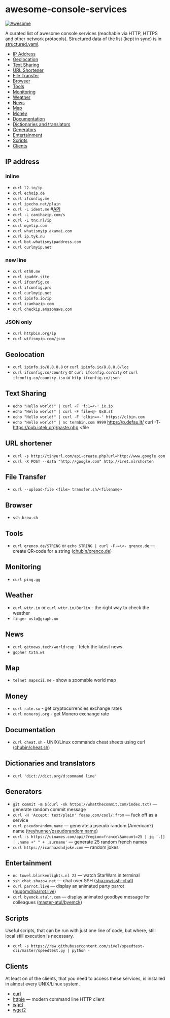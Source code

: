 # awesome-console-services

[![Awesome](https://cdn.rawgit.com/sindresorhus/awesome/d7305f38d29fed78fa85652e3a63e154dd8e8829/media/badge.svg)](https://github.com/sindresorhus/awesome)

A curated list of awesome console services (reachable via HTTP, HTTPS and other network protocols).
Structured data of the list (kept in sync) is in [structured.yaml](structured.yaml).

  - [IP Address](#IP-Address "IP Address")
  - [Geolocation](##Geolocation "IP-based Geolocation")
  - [Text Sharing](#Text-Sharing-like-pastebin "Text Sharing (like pastebin)")
  - [URL Shortener](#URL-Shortener "URL Shortener")
  - [File Transfer](#File-Transfer "File Transfer")
  - [Browser](#Browser "Browser")
  - [Tools](#Tools "Tools")
  - [Monitoring](#Monitoring "Monitoring")
  - [Weather](#Weather "Weather")
  - [News](#News "News")
  - [Map](#Map "Map")
  - [Money](#Money "Exchange rates and financial information")
  - [Documentation](#Documentation "Manuals, cheat sheets and FAQs")
  - [Dictionaries and translators](#Dictionaries-and-translators "Dictionaries and translators")
  - [Generators](#Humour "Messages/texts/jokes/fortunes/names generators")
  - [Entertainment](#Entertainment "Chats, games and fun")
  - [Scripts](#Scripts "Scripts")
  - [Clients](#Clients "Clients")

## IP address

### inline
* `curl l2.io/ip`
* `curl echoip.de`
* `curl ifconfig.me`
* `curl ipecho.net/plain`
* `curl -L ident.me` #[API](http://api.ident.me)
* `curl -L canihazip.com/s`
* `curl -L tnx.nl/ip`
* `curl wgetip.com`
* `curl whatismyip.akamai.com`
* `curl ip.tyk.nu`
* `curl bot.whatismyipaddress.com`
* `curl curlmyip.net`

### new line
* `curl eth0.me`
* `curl ipaddr.site`
* `curl ifconfig.co`
* `curl ifconfig.pro`
* `curl curlmyip.net`
* `curl ipinfo.io/ip`
* `curl icanhazip.com`
* `curl checkip.amazonaws.com`

### JSON only
* `curl httpbin.org/ip`
* `curl wtfismyip.com/json`

## Geolocation

* `curl ipinfo.io/8.8.8.8` or `curl ipinfo.io/8.8.8.8/loc`
* `curl ifconfig.co/country` or `curl ifconfig.co/city` or `curl ifconfig.co/country-iso` or `http ifconfig.co/json`

## Text Sharing

* `echo "Hello world!" | curl -F 'f:1=<-' ix.io`
* `echo "Hello world!" | curl -F file=@- 0x0.st`
* `echo "Hello world!" | curl -F 'clbin=<-' https://clbin.com`
* `echo "Hello world!" | nc termbin.com 9999`
https://p.defau.lt/
curl -T- https://pub.iotek.org/paste.php <file

## URL shortener

* `curl -s http://tinyurl.com/api-create.php?url=http://www.google.com`
* `curl -X POST --data "http://google.com" http://iret.ml/shorten`

## File Transfer

* `curl --upload-file <file> transfer.sh/<filename>`

## Browser

* `ssh brow.sh`

## Tools

* `curl qrenco.de/STRING` or `echo STRING | curl -F-=\<- qrenco.de` — create QR-code for a string ([chubin/qrenco.de](https://github.com/chubin/qrenco.de))

## Monitoring

* `curl ping.gg`

## Weather

* `curl wttr.in` or `curl wttr.in/Berlin` - the right way to check the weather
* `finger oslo@graph.no`

## News

* `curl getnews.tech/world+cup` - fetch the latest news
* `gopher txtn.ws`

## Map

* `telnet mapscii.me` - show a zoomable world map

## Money

* `curl rate.sx` - get cryptocurrencies exchange rates
* `curl moneroj.org` - get Monero exchange rate

## Documentation

* `curl cheat.sh` - UNIX/Linux commands cheat sheets using curl ([chubin/cheat.sh](https://github.com/chubin/cheat.sh))

## Dictionaries and translators

* `curl 'dict://dict.org/d:command line'`

## Generators

* `git commit -m $(curl -sk https://whatthecommit.com/index.txt)` — generate random commit message
* `curl -H 'Accept: text/plain' foaas.com/cool/:from` — fuck off as a service
* `curl pseudorandom.name` — generate a pseudo random (American?) name ([treyhunner/pseudorandom.name](https://github.com/treyhunner/pseudorandom.name))
* `curl -s https://uinames.com/api/?region=france\&amount=25 | jq '.[] | .name +" " + .surname'` — generate 25 random french names
* `curl https://icanhazdadjoke.com` — random jokes

## Entertainment

* `nc towel.blinkenlights.nl 23` — watch StarWars in terminal
* `ssh chat.shazow.net` — chat over SSH ([shazow/ssh-chat](https://github.com/shazow/ssh-chat))
* `curl parrot.live` — display an animated party parrot ([hugomd/parrot.live](https://github.com/hugomd/parrot.live))
* `curl byemck.atulr.com` — display animated goodbye message for colleagues ([master-atul/byemck](https://github.com/master-atul/byemck))

## Scripts

Useful scripts, that can be run with just one line of code, but where, still local still execution is necessary.

* `curl -s https://raw.githubusercontent.com/sivel/speedtest-cli/master/speedtest.py | python -`

## Clients

At least on of the clients, that you need to access these services, is installed in almost every UNIX/Linux system.

* [curl](https://github.com/curl/curl)
* [httpie](https://github.com/jakubroztocil/httpie) — modern command line HTTP client
* [wget](https://www.gnu.org/software/wget/)
* [wget2](https://gitlab.com/gnuwget/wget2)
